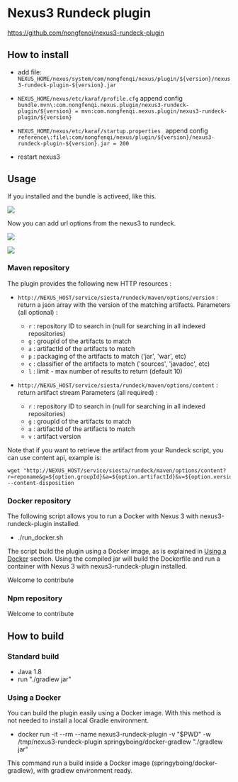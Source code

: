 # Nexus3 Rundeck plugin

<https://github.com/nongfenqi/nexus3-rundeck-plugin>

## How to install


* add file: `NEXUS_HOME/nexus/system/com/nongfenqi/nexus/plugin/${version}/nexus3-rundeck-plugin-${version}.jar`

* `NEXUS_HOME/nexus/etc/karaf/profile.cfg` append config  `bundle.mvn\:com.nongfenqi.nexus.plugin/nexus3-rundeck-plugin/${version} = mvn:com.nongfenqi.nexus.plugin/nexus3-rundeck-plugin/${version}`
* `NEXUS_HOME/nexus/etc/karaf/startup.properties ` append config `reference\:file\:com/nongfenqi/nexus/plugin/${version}/nexus3-rundeck-plugin-${version}.jar = 200`

* restart nexus3

## Usage

If you installed and the bundle is activeed, like this.

![](./doc/image/bundle-activeed.jpeg)

Now you can add url options from the nexus3 to rundeck.

![](./doc/image/rundeck-options.png)

![](./doc/image/rundeck-execution.jpeg)

### Maven repository

The plugin provides the following new HTTP resources :

- `http://NEXUS_HOST/service/siesta/rundeck/maven/options/version` : return a json array with the version of the matching artifacts.
  Parameters (all optional) :
  - `r` : repository ID to search in (null for searching in all indexed repositories)
  - `g` : groupId of the artifacts to match
  - `a` : artifactId of the artifacts to match
  - `p` : packaging of the artifacts to match ('jar', 'war', etc)
  - `c` : classifier of the artifacts to match ('sources', 'javadoc', etc)
  - `l` : limit - max number of results to return (default 10)

- `http://NEXUS_HOST/service/siesta/rundeck/maven/options/content` : return artifact stream
  Parameters (all required) :
  - `r` : repository ID to search in (null for searching in all indexed repositories)
  - `g` : groupId of the artifacts to match
  - `a` : artifactId of the artifacts to match
  - `v` : artifact version

Note that if you want to retrieve the artifact from your Rundeck script, you can use content api, example is:

    wget "http://NEXUS_HOST/service/siesta/rundeck/maven/options/content?r=reponame&g=${option.groupId}&a=${option.artifactId}&v=${option.version}" --content-disposition

### Docker repository

The following script allows you to run a Docker with Nexus 3 with nexus3-rundeck-plugin installed.

- ./run_docker.sh

The script build the plugin using a Docker image, as is explained in [Using a Docker](using-a-docker) section.
Using the compiled jar will build the Dockerfile and run a container with Nexus 3 with nexus3-rundeck-plugin installed.

Welcome to contribute

### Npm repository

Welcome to contribute


## How to build

### Standard build

- Java 1.8
- run "./gradlew jar"

### Using a Docker

You can build the plugin easily using a Docker image. With this method is not needed to install a local Gradle environment.

- docker run -it --rm --name nexus3-rundeck-plugin -v "$PWD" -w /tmp/nexus3-rundeck-plugin springyboing/docker-gradlew "./gradlew jar"

This command run a build inside a Docker image (springyboing/docker-gradlew), with gradlew environment ready.
